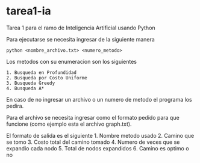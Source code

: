 # tarea1-ia
Tarea 1 para el ramo de Inteligencia Artificial usando Python

Para ejecutarse se necesita ingresar de la siguiente manera

    python <nombre_archivo.txt> <numero_metodo>

Los metodos con su enumeracion son los siguientes

    1. Busqueda en Profundidad
    2. Busqueda por Costo Uniforme
    3. Busqueda Greedy
    4. Busqueda A*

En caso de no ingresar un archivo o un numero de metodo el programa los pedira.

Para el archivo se necesita ingresar como el formato pedido para que funcione (como ejemplo esta el archivo graph.txt).

El formato de salida es el siguiente
    1. Nombre metodo usado
    2. Camino que se tomo
    3. Costo total del camino tomado
    4. Numero de veces que se expandio cada nodo
    5. Total de nodos expandidos
    6. Camino es optimo o no 